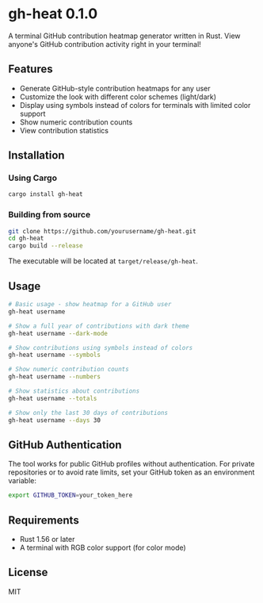 # gh-heat 0.1.0

A terminal GitHub contribution heatmap generator written in Rust. View anyone's GitHub contribution activity right in your terminal!

## Features

- Generate GitHub-style contribution heatmaps for any user
- Customize the look with different color schemes (light/dark)
- Display using symbols instead of colors for terminals with limited color support
- Show numeric contribution counts
- View contribution statistics

## Installation

### Using Cargo

```bash
cargo install gh-heat
```

### Building from source

```bash
git clone https://github.com/yourusername/gh-heat.git
cd gh-heat
cargo build --release
```

The executable will be located at `target/release/gh-heat`.

## Usage

```bash
# Basic usage - show heatmap for a GitHub user
gh-heat username

# Show a full year of contributions with dark theme
gh-heat username --dark-mode

# Show contributions using symbols instead of colors
gh-heat username --symbols

# Show numeric contribution counts
gh-heat username --numbers

# Show statistics about contributions
gh-heat username --totals

# Show only the last 30 days of contributions
gh-heat username --days 30
```

## GitHub Authentication

The tool works for public GitHub profiles without authentication. For private repositories or to avoid rate limits, set your GitHub token as an environment variable:

```bash
export GITHUB_TOKEN=your_token_here
```

## Requirements

- Rust 1.56 or later
- A terminal with RGB color support (for color mode)

## License

MIT
